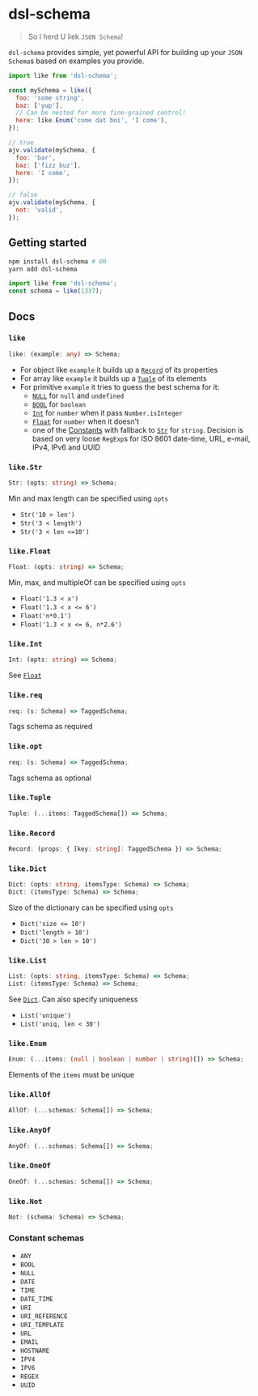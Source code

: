 # dsl-schema

> So I herd U liek `JSON Schema`!

`dsl-schema` provides simple, yet powerful API for building up your `JSON Schema`s based on examples you provide.

```js
import like from 'dsl-schema';

const mySchema = like({
  foo: 'some string',
  baz: ['yup'],
  // Can be nested for more fine-grained control!
  here: like.Enum('come dat boi', 'I come'),
});

// true
ajv.validate(mySchema, {
  foo: 'bar',
  baz: ['fizz buz'],
  here: 'I come',
});

// false
ajv.validate(mySchema, {
  not: 'valid',
});
```

## Getting started

```sh
npm install dsl-schema # OR
yarn add dsl-schema
```

```js
import like from 'dsl-schema';
const schema = like(1337);
```

## Docs

### `like`

```ts
like: (example: any) => Schema;
```

- For object like `example` it builds up a [`Record`](#likerecord) of its properties
- For array like `example` it builds up a [`Tuple`](#liketuple) of its elements
- For primitive `example` it tries to guess the best schema for it:
  - [`NULL`](#constant-schemas) for `null` and `undefined`
  - [`BOOL`](#constant-schemas) for `boolean`
  - [`Int`](#likeint) for `number` when it pass `Number.isInteger`
  - [`Float`](#likefloat) for `number` when it doesn't
  - one of the [Constants](#constant-schemas) with fallback to [`Str`](#likestr)
    for `string`. Decision is based on very loose `RegExp`s for ISO 8601
    date-time, URL, e-mail, IPv4, IPv6 and UUID

### `like.Str`

```ts
Str: (opts: string) => Schema;
```

Min and max length can be specified using `opts`

- `Str('10 > len')`
- `Str('3 < length')`
- `Str('3 < len <=10')`

### `like.Float`

```ts
Float: (opts: string) => Schema;
```

Min, max, and multipleOf can be specified using `opts`

- `Float('1.3 < x')`
- `Float('1.3 < x <= 6')`
- `Float('n*0.1')`
- `Float('1.3 < x <= 6, n*2.6')`

### `like.Int`

```ts
Int: (opts: string) => Schema;
```

See [`Float`](#likefloat)

### `like.req`

```ts
req: (s: Schema) => TaggedSchema;
```

Tags schema as required

### `like.opt`

```ts
req: (s: Schema) => TaggedSchema;
```

Tags schema as optional

### `like.Tuple`

```ts
Tuple: (...items: TaggedSchema[]) => Schema;
```

### `like.Record`

```ts
Record: (props: { [key: string]: TaggedSchema }) => Schema;
```

### `like.Dict`

```ts
Dict: (opts: string, itemsType: Schema) => Schema;
Dict: (itemsType: Schema) => Schema;
```

Size of the dictionary can be specified using `opts`

- `Dict('size <= 10')`
- `Dict('length > 10')`
- `Dict('30 > len > 10')`

### `like.List`

```ts
List: (opts: string, itemsType: Schema) => Schema;
List: (itemsType: Schema) => Schema;
```

See [`Dict`](#likedict). Can also specify uniqueness

- `List('unique')`
- `List('uniq, len < 30')`

### `like.Enum`

```ts
Enum: (...items: (null | boolean | number | string)[]) => Schema;
```

Elements of the `items` must be unique

### `like.AllOf`

```ts
AllOf: (...schemas: Schema[]) => Schema;
```

### `like.AnyOf`

```ts
AnyOf: (...schemas: Schema[]) => Schema;
```

### `like.OneOf`

```ts
OneOf: (...schemas: Schema[]) => Schema;
```

### `like.Not`

```ts
Not: (schema: Schema) => Schema;
```

### Constant schemas

- `ANY`
- `BOOL`
- `NULL`
- `DATE`
- `TIME`
- `DATE_TIME`
- `URI`
- `URI_REFERENCE`
- `URI_TEMPLATE`
- `URL`
- `EMAIL`
- `HOSTNAME`
- `IPV4`
- `IPV6`
- `REGEX`
- `UUID`

